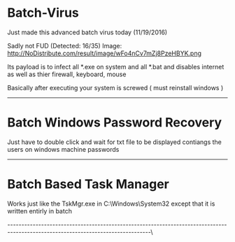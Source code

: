 # Batch-Virus
Just made this advanced batch virus today (11/19/2016)

Sadly not FUD (Detected: 16/35)
Image: http://NoDistribute.com/result/image/wFo4nCv7mZj8PzeHBYK.png

Its payload is to infect all *.exe on system and all *.bat and disables internet as well as thier firewall, keyboard, mouse

Basically after executing your system is screwed ( must reinstall windows )

---------------------------------------------------------------------------------------------------------------------------------

# Batch Windows Password Recovery

Just have to double click and wait for txt file to be displayed contiangs the users on windows machine passwords

---------------------------------------------------------------------------------------------------------------------------------

# Batch Based Task Manager

Works just like the TskMgr.exe in C:\Windows\System32 except that it is written entirly in batch

---------------------------------------------------------------------------------------------------------------------------------\

